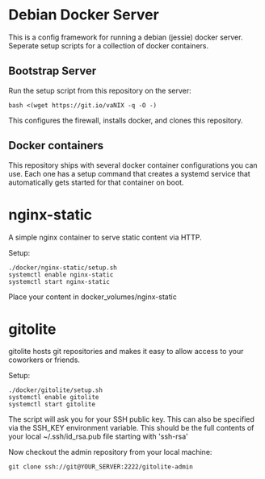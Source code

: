 Debian Docker Server
====================

This is a config framework for running a debian (jessie) docker
server. Seperate setup scripts for a collection of docker containers.

Bootstrap Server
----------------

Run the setup script from this repository on the server:

    bash <(wget https://git.io/vaNIX -q -O -)
	
This configures the firewall, installs docker, and clones this
repository.

Docker containers
-----------------

This repository ships with several docker container configurations you
can use. Each one has a setup command that creates a systemd service
that automatically gets started for that container on boot.

# nginx-static

A simple nginx container to serve static content via HTTP.

Setup:

    ./docker/nginx-static/setup.sh
	systemctl enable nginx-static
	systemctl start nginx-static

Place your content in docker_volumes/nginx-static

# gitolite

gitolite hosts git repositories and makes it easy to allow access to
your coworkers or friends.

Setup:

    ./docker/gitolite/setup.sh
	systemctl enable gitolite
	systemctl start gitolite

The script will ask you for your SSH public key. This can also be
specified via the SSH\_KEY environment variable. This should be the
full contents of your local ~/.ssh/id_rsa.pub file starting with
'ssh-rsa'

Now checkout the admin repository from your local machine:

    git clone ssh://git@YOUR_SERVER:2222/gitolite-admin
	

